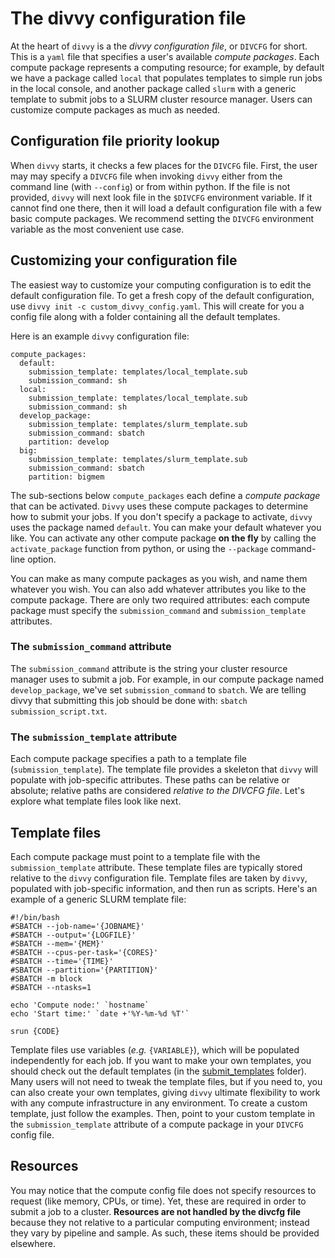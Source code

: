 # The divvy configuration file

At the heart of `divvy` is a the *divvy configuration file*, or `DIVCFG` for short. This is a `yaml` file that specifies a user's available *compute packages*. Each compute package represents a computing resource; for example, by default we have a package called `local` that populates templates to simple run jobs in the local console, and another package called `slurm` with a generic template to submit jobs to a SLURM cluster resource manager. Users can customize compute packages as much as needed. 

## Configuration file priority lookup

When `divvy` starts, it checks a few places for the `DIVCFG` file. First, the user may may specify a `DIVCFG` file when invoking `divvy` either from the command line (with `--config`) or from within python. If the file is not provided, `divvy` will next look file in the `$DIVCFG` environment variable. If it cannot find one there, then it will load a default configuration file with a few basic compute packages. We recommend setting the `DIVCFG` environment variable as the most convenient use case.

## Customizing your configuration file

The easiest way to customize your computing configuration is to edit the default configuration file. To get a fresh copy of the default configuration, use `divvy init -c custom_divvy_config.yaml`. This will create for you a config file along with a folder containing all the default templates.

Here is an example `divvy` configuration file:

```{console}
compute_packages:
  default:
    submission_template: templates/local_template.sub
    submission_command: sh
  local:
    submission_template: templates/local_template.sub
    submission_command: sh
  develop_package:
    submission_template: templates/slurm_template.sub
    submission_command: sbatch
    partition: develop
  big:
    submission_template: templates/slurm_template.sub
    submission_command: sbatch
    partition: bigmem
```

The sub-sections below `compute_packages` each define a *compute package* that can be activated. `Divvy` uses these compute packages to determine how to submit your jobs. If you don't specify a package to activate, `divvy` uses the package named `default`. You can make your default whatever you like. You can activate any other compute package __on the fly__ by calling the `activate_package` function from python, or using the `--package` command-line option.

You can make as many compute packages as you wish, and name them whatever you wish. You can also add whatever attributes you like to the compute package. There are only two required attributes: each compute package must specify the `submission_command` and `submission_template` attributes. 

### The `submission_command` attribute

The `submission_command` attribute is the string your cluster resource manager uses to submit a job. For example, in our compute package named `develop_package`, we've set `submission_command` to `sbatch`. We are telling divvy that submitting this job should be done with: `sbatch submission_script.txt`.

### The `submission_template` attribute

Each compute package specifies a path to a template file (`submission_template`). The template file provides a skeleton that `divvy` will populate with job-specific attributes. These paths can be relative or absolute; relative paths are considered *relative to the DIVCFG file*. Let's explore what template files look like next.

## Template files

Each compute package must point to a template file with the `submission_template` attribute. These template files are typically stored relative to the `divvy` configuration file. Template files are taken by `divvy`, populated with job-specific information, and then run as scripts. Here's an example of a generic SLURM template file:

```{bash}
#!/bin/bash
#SBATCH --job-name='{JOBNAME}'
#SBATCH --output='{LOGFILE}'
#SBATCH --mem='{MEM}'
#SBATCH --cpus-per-task='{CORES}'
#SBATCH --time='{TIME}'
#SBATCH --partition='{PARTITION}'
#SBATCH -m block
#SBATCH --ntasks=1

echo 'Compute node:' `hostname`
echo 'Start time:' `date +'%Y-%m-%d %T'`

srun {CODE}
```

Template files use variables (*e.g.* `{VARIABLE}`), which will be populated independently for each job. If you want to make your own templates, you should check out the default templates (in the [submit_templates](https://github.com/pepkit/divvy/tree/master/divvy/submit_templates) folder). Many users will not need to tweak the template files, but if you need to, you can also create your own templates, giving `divvy` ultimate flexibility to work with any compute infrastructure in any environment. To create a custom template, just follow the examples. Then, point to your custom template in the `submission_template` attribute of a compute package in your `DIVCFG` config file.



## Resources

You may notice that the compute config file does not specify resources to request (like memory, CPUs, or time). Yet, these are required in order to submit a job to a cluster. **Resources are not handled by the divcfg file** because they not relative to a particular computing environment; instead they vary by pipeline and sample. As such, these items should be provided elsewhere. 

